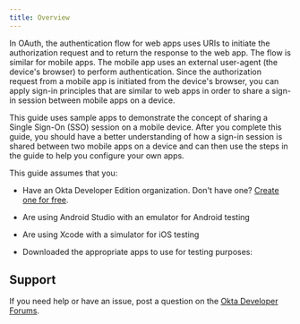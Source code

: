 ```yaml
---
title: Overview
---
```

In OAuth, the authentication flow for web apps uses URIs to initiate the authorization request and to return the response to the web app. The flow is similar for mobile apps. The mobile app uses an external user-agent (the device's browser) to perform authentication. Since the authorization request from a mobile app is initiated from the device's browser, you can apply sign-in principles that are similar to web apps in order to share a sign-in session between mobile apps on a device.

This guide uses sample apps to demonstrate the concept of sharing a Single Sign-On (SSO) session on a mobile device. After you complete this guide, you should have a better understanding of how a sign-in session is shared between two mobile apps on a device and can then use the steps in the guide to help you configure your own apps.

This guide assumes that you:

* Have an Okta Developer Edition organization. Don't have one? [Create one for free](https://developer.okta.com/signup).
* Are using Android Studio with an emulator for Android testing
* Are using Xcode with a simulator for iOS testing
* Downloaded the appropriate apps to use for testing purposes:

    <StackSelector snippet="sampleapp" />

## Support

If you need help or have an issue, post a question on the [Okta Developer Forums](https://devforum.okta.com).

<NextSectionLink/>
